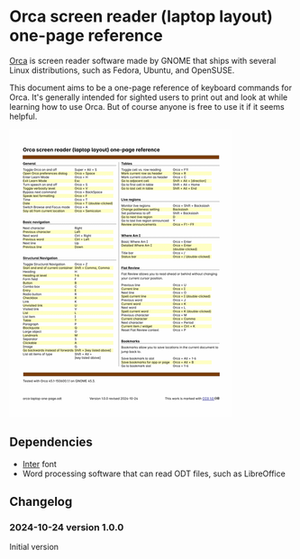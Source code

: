 # Orca screen reader (laptop layout) one-page reference
[Orca](https://orca.gnome.org) is screen reader software made by GNOME that ships with several Linux distributions, such as Fedora, Ubuntu, and OpenSUSE. 

This document aims to be a one-page reference of keyboard commands for Orca. It's generally intended for sighted users to print out and look at while learning how to use Orca. But of course anyone is free to use it if it seems helpful. 

![Thumbnail image of reference sheet, showing keyboard commands arranged into eight sections in two columns](thumbnail.png)

## Dependencies
- [Inter](https://fonts.google.com/specimen/Inter) font
- Word processing software that can read ODT files, such as LibreOffice

## Changelog
### 2024-10-24 version 1.0.0
Initial version